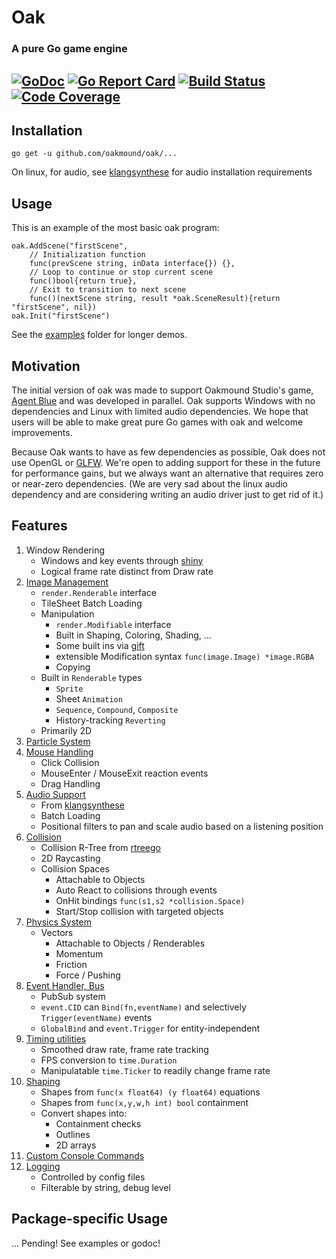 # Oak 
### A pure Go game engine
[![GoDoc](https://godoc.org/github.com/OakmoundStudio/oak?status.svg)](https://godoc.org/github.com/OakmoundStudio/oak)
[![Go Report Card](https://goreportcard.com/badge/github.com/oakmound/oak)](https://goreportcard.com/report/github.com/oakmound/oak)
[![Build Status](https://travis-ci.org/oakmound/oak.svg?branch=master)](https://travis-ci.org/oakmound/oak)
[![Code Coverage](https://codecov.io/gh/oakmound/oak/branch/develop/graph/badge.svg)](https://codecov.io/gh/oakmound/oak)
----

## Installation
`go get -u github.com/oakmound/oak/...`

On linux, for audio, see [klangsynthese](https://github.com/200sc/klangsynthese) for audio installation requirements

## Usage
This is an example of the most basic oak program:
```
oak.AddScene("firstScene",
    // Initialization function
    func(prevScene string, inData interface{}) {}, 
    // Loop to continue or stop current scene
    func()bool{return true}, 
    // Exit to transition to next scene
    func()(nextScene string, result *oak.SceneResult){return "firstScene", nil}) 
oak.Init("firstScene")
```
See the [examples](examples) folder for longer demos.

## Motivation
The initial version of oak was made to support Oakmound Studio's game,
[Agent Blue](https://github.com/OakmoundStudio/AgentRelease) and was developed in parallel.
Oak supports Windows with no dependencies and Linux with limited audio dependencies.
 We hope that users will be able to make great pure Go games with oak and welcome improvements.
 
 Because Oak wants to have as few dependencies as possible, Oak does not use OpenGL or [GLFW](https://github.com/go-gl/glfw).
 We're open to adding support for these in the future for performance gains, but we always want
 an alternative that requires zero or near-zero dependencies. (We are very sad about the linux audio 
 dependency and are considering writing an audio driver just to get rid of it.)

## Features
1. Window Rendering
    - Windows and key events through [shiny](https://github.com/golang/exp/tree/master/shiny)
    - Logical frame rate distinct from Draw rate
1. [Image Management](https://godoc.org/github.com/oakmound/oak/render)
    - `render.Renderable` interface
    - TileSheet Batch Loading
    - Manipulation
        - `render.Modifiable` interface
        - Built in Shaping, Coloring, Shading, ...
        - Some built ins via [gift](https://github.com/disintegration/gift)
        - extensible Modification syntax `func(image.Image) *image.RGBA`
        - Copying
    - Built in `Renderable` types
        - `Sprite`
        - Sheet `Animation`
        - `Sequence`, `Compound`, `Composite`
        - History-tracking `Reverting`
    - Primarily 2D
1. [Particle System](https://godoc.org/github.com/oakmound/oak/render/particle)
1. [Mouse Handling](https://godoc.org/github.com/oakmound/oak/mouse)
    - Click Collision
    - MouseEnter / MouseExit reaction events
    - Drag Handling
1. [Audio Support](https://godoc.org/github.com/oakmound/oak/audio)
    - From [klangsynthese](https://github.com/200sc/klangsynthese)
    - Batch Loading
    - Positional filters to pan and scale audio based on a listening position
1. [Collision](https://godoc.org/github.com/oakmound/oak/collision)
    - Collision R-Tree from [rtreego](https://github.com/dhconnelly/rtreego)
    - 2D Raycasting
    - Collision Spaces
        - Attachable to Objects
        - Auto React to collisions through events
        - OnHit bindings `func(s1,s2 *collision.Space)`
        - Start/Stop collision with targeted objects
1. [Physics System](https://godoc.org/github.com/oakmound/oak/physics)
    - Vectors
        - Attachable to Objects / Renderables
        - Momentum
        - Friction
        - Force / Pushing
1. [Event Handler, Bus](https://godoc.org/github.com/oakmound/oak/event)
    - PubSub system
    - `event.CID` can `Bind(fn,eventName)` and selectively `Trigger(eventName)` events
    - `GlobalBind` and `event.Trigger` for entity-independent 
1. [Timing utilities](https://godoc.org/github.com/oakmound/oak/timing)
    - Smoothed draw rate, frame rate tracking
    - FPS conversion to `time.Duration`
    - Manipulatable `time.Ticker` to readily change frame rate
1. [Shaping](https://godoc.org/github.com/oakmound/oak/shape)
    - Shapes from `func(x float64) (y float64)` equations
    - Shapes from `func(x,y,w,h int) bool` containment
    - Convert shapes into: 
        - Containment checks
        - Outlines
        - 2D arrays
1. [Custom Console Commands](debugConsole.go)
1. [Logging](https://godoc.org/github.com/oakmound/oak/dlog)
    - Controlled by config files
    - Filterable by string, debug level

## Package-specific Usage

... Pending! See examples or godoc!
